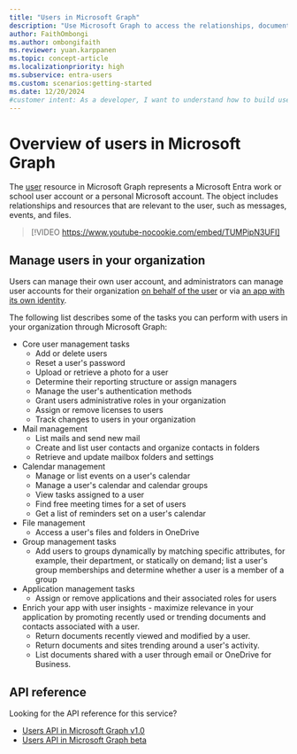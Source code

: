 ```yaml
---
title: "Users in Microsoft Graph"
description: "Use Microsoft Graph to access the relationships, documents, contacts, and preferences that are contextually relevant to users in your organization."
author: FaithOmbongi
ms.author: ombongifaith
ms.reviewer: yuan.karppanen
ms.topic: concept-article
ms.localizationpriority: high
ms.subservice: entra-users
ms.custom: scenarios:getting-started
ms.date: 12/20/2024
#customer intent: As a developer, I want to understand how to build user-centric apps that call Microsoft Graph.
---
```


# Overview of users in Microsoft Graph

The [user](/graph/api/resources/user) resource in Microsoft Graph represents a Microsoft Entra work or school user account or a personal Microsoft account. The object includes relationships and resources that are relevant to the user, such as messages, events, and files.

> [!VIDEO https://www.youtube-nocookie.com/embed/TUMPipN3UFI]

## Manage users in your organization

Users can manage their own user account, and administrators can manage user accounts for their organization [on behalf of the user](auth-v2-user.md) or via [an app with its own identity](auth-v2-service.md).

The following list describes some of the tasks you can perform with users in your organization through Microsoft Graph:
- Core user management tasks
    - Add or delete users
    - Reset a user's password
    - Upload or retrieve a photo for a user
    - Determine their reporting structure or assign managers
    - Manage the user's authentication methods
    - Grant users administrative roles in your organization
    - Assign or remove licenses to users
    - Track changes to users in your organization
- Mail management
    - List mails and send new mail
    - Create and list user contacts and organize contacts in folders
    - Retrieve and update mailbox folders and settings 
- Calendar management
    - Manage or list events on a user's calendar
    - Manage a user's calendar and calendar groups
    - View tasks assigned to a user
    - Find free meeting times for a set of users
    - Get a list of reminders set on a user's calendar
- File management
    - Access a user's files and folders in OneDrive  
- Group management tasks
    - Add users to groups dynamically by matching specific attributes, for example, their department, or statically on demand; list a user's group memberships and determine whether a user is a member of a group
- Application management tasks
    - Assign or remove applications and their associated roles for users
- Enrich your app with user insights - maximize relevance in your application by promoting recently used or trending documents and contacts associated with a user.
    - Return documents recently viewed and modified by a user.
    - Return documents and sites trending around a user's activity.
    - List documents shared with a user through email or OneDrive for Business.

## API reference

Looking for the API reference for this service?

- [Users API in Microsoft Graph v1.0](/graph/api/resources/users?view=graph-rest-1.0&preserve-view=true)
- [Users API in Microsoft Graph beta](/graph/api/resources/users?view=graph-rest-beta&preserve-view=true)

